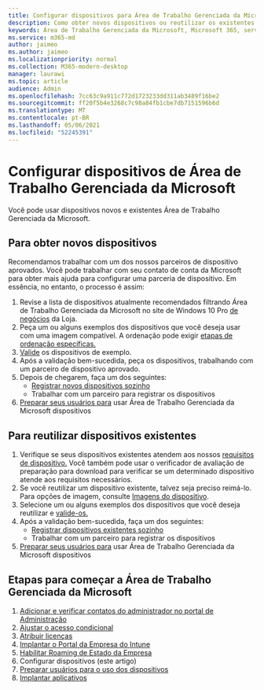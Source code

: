 ```yaml
---
title: Configurar dispositivos para Área de Trabalho Gerenciada da Microsoft
description: Como obter novos dispositivos ou reutilizar os existentes que se qualificam
keywords: Área de Trabalho Gerenciada da Microsoft, Microsoft 365, serviço, documentação
ms.service: m365-md
author: jaimeo
ms.author: jaimeo
ms.localizationpriority: normal
ms.collection: M365-modern-desktop
manager: laurawi
ms.topic: article
audience: Admin
ms.openlocfilehash: 7cc63c9a911c772d1723233dd311ab3489f16be2
ms.sourcegitcommit: ff20f5b4e3268c7c98a84fb1cbe7db7151596b6d
ms.translationtype: MT
ms.contentlocale: pt-BR
ms.lasthandoff: 05/06/2021
ms.locfileid: "52245391"
---
```

# <a name="set-up-microsoft-managed-desktop-devices"></a>Configurar dispositivos de Área de Trabalho Gerenciada da Microsoft

Você pode usar dispositivos novos e existentes Área de Trabalho Gerenciada da Microsoft.

## <a name="to-obtain-new-devices"></a>Para obter novos dispositivos

Recomendamos trabalhar com um dos nossos parceiros de dispositivo aprovados. Você pode trabalhar com seu contato de conta da Microsoft para obter mais ajuda para configurar uma parceria de dispositivo. Em essência, no entanto, o processo é assim:

1. Revise a lista de dispositivos atualmente recomendados filtrando Área de Trabalho Gerenciada da Microsoft no site de Windows 10 Pro [de negócios](https://www.microsoft.com/windowsforbusiness/view-all-devices) da Loja.
2. Peça um ou alguns exemplos dos dispositivos que você deseja usar com uma imagem compatível. A ordenação pode exigir [etapas de ordenação específicas.](../service-description/device-images.md)
3. [Valide](validate-device.md) os dispositivos de exemplo.
5. Após a validação bem-sucedida, peça os dispositivos, trabalhando com um parceiro de dispositivo aprovado.
6. Depois de chegarem, faça um dos seguintes:
    - [Registrar novos dispositivos sozinho](register-devices-self.md)
    - Trabalhar com um parceiro para registrar os dispositivos
7. [Preparar seus usuários para](get-started-devices.md) usar Área de Trabalho Gerenciada da Microsoft dispositivos

## <a name="to-reuse-existing-devices"></a>Para reutilizar dispositivos existentes

1. Verifique se seus dispositivos existentes atendem aos nossos [requisitos de dispositivo.](../service-description/device-requirements.md) Você também pode usar [](../get-ready/readiness-assessment-downloadable.md) o verificador de avaliação de preparação para download para verificar se um determinado dispositivo atende aos requisitos necessários. 
2. Se você reutilizar um dispositivo existente, talvez seja preciso reimá-lo. Para opções de imagem, consulte [Imagens do dispositivo](../service-description/device-images.md).
3. Selecione um ou alguns exemplos dos dispositivos que você deseja reutilizar e [valide-os.](validate-device.md)
4. Após a validação bem-sucedida, faça um dos seguintes:
    - [Registrar dispositivos existentes sozinho](register-reused-devices-self.md)
    - Trabalhar com um parceiro para registrar os dispositivos
5. [Preparar seus usuários para](get-started-devices.md) usar Área de Trabalho Gerenciada da Microsoft dispositivos

## <a name="steps-to-get-started-with-microsoft-managed-desktop"></a>Etapas para começar a Área de Trabalho Gerenciada da Microsoft

1. [Adicionar e verificar contatos do administrador no portal de Administração](add-admin-contacts.md)
2. [Ajustar o acesso condicional](conditional-access.md)
3. [Atribuir licenças](assign-licenses.md)
4. [Implantar o Portal da Empresa do Intune](company-portal.md)
5. [Habilitar Roaming de Estado da Empresa](enterprise-state-roaming.md)
6. Configurar dispositivos (este artigo)
7. [Preparar usuários para o uso dos dispositivos](get-started-devices.md)
8. [Implantar aplicativos](deploy-apps.md)
